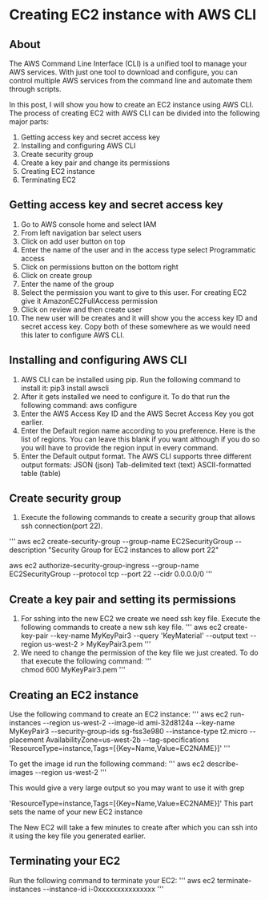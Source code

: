 Creating EC2 instance with AWS CLI
===

About
---

The AWS Command Line Interface (CLI) is a unified tool to manage your AWS services. With just one tool to download and configure, you can control multiple AWS services from the command line and automate them through scripts.

In this post, I will show you how to create an EC2 instance using AWS CLI. The process of creating EC2 with AWS CLI can be divided into the following major parts:


1.	Getting access key and secret access key
2. Installing and configuring AWS CLI
3. Create security group 
4. Create a key pair and change its permissions
5. Creating EC2 instance
6. Terminating EC2

Getting access key and secret access key
---

1. Go to AWS console home and select IAM
2. From left navigation bar select users
3. Click on add user button on top 
4. Enter the name of the user and in the access type select Programmatic access
5. Click on permissions button on the bottom right
6. Click on create group 
7. Enter the name of the group 
8. Select the permission you want to give to this user. For creating EC2 give it AmazonEC2FullAccess permission
9. Click on review and then create user
10. The new user will be creates and it will show you the access key ID and secret access key. Copy both of these somewhere as we would need this later to configure AWS CLI.


Installing and configuring AWS CLI
---

1. AWS CLI can be installed using pip. Run the following command to install it: pip3 install awscli
2. After it gets installed we need to configure it. To do that run the following command:  aws configure
3. Enter the AWS Access Key ID and the AWS Secret Access Key you got earlier.
4. Enter the Default region name according to you preference. Here is the list of regions. You can leave this blank if you want although if you do so you will have to provide the region input in every command.
5. Enter the Default output format. The AWS CLI supports three different output formats:
	JSON (json)
	Tab-delimited text (text)
	ASCII-formatted table (table)


Create security group 
---
1. Execute the following commands to create a security group that allows ssh connection(port 22).

'''
aws ec2 create-security-group --group-name EC2SecurityGroup --description "Security Group for EC2 instances to allow port 22"

aws ec2 authorize-security-group-ingress --group-name EC2SecurityGroup --protocol tcp --port 22 --cidr 0.0.0.0/0
'''

Create a key pair and setting its permissions
---
1. For sshing into the new EC2 we create we need ssh key file. Execute the following commands to create a new ssh key file.
'''
aws ec2 create-key-pair --key-name MyKeyPair3 --query 'KeyMaterial' --output text --region us-west-2 > MyKeyPair3.pem
'''
2. We need to change the permission of the key file we just created. To do that execute the following command:
'''          
chmod 600 MyKeyPair3.pem
'''

Creating an EC2 instance
---
Use the following command to create an EC2 instance:
'''
aws ec2 run-instances --region us-west-2 --image-id  ami-32d8124a --key-name MyKeyPair3 --security-group-ids sg-fss3e980  --instance-type t2.micro --placement AvailabilityZone=us-west-2b --tag-specifications 'ResourceType=instance,Tags=[{Key=Name,Value=EC2NAME}]'
'''

To get the image id run the following command:
'''
aws ec2 describe-images --region us-west-2 
'''

This would give a very large output so you may want to use it with grep

'ResourceType=instance,Tags=[{Key=Name,Value=EC2NAME}]'  This part sets the name of your new EC2 instance

The New EC2 will take a few minutes to create after which you can ssh into it using the key file you generated earlier.

Terminating your EC2
---
Run the following command to terminate your EC2:
'''
aws ec2 terminate-instances --instance-id i-0xxxxxxxxxxxxxxx
'''
